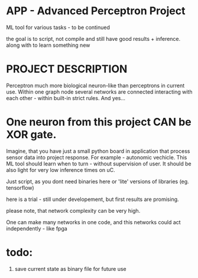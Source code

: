 # APP - Advanced Perceptron Project
ML tool for various tasks - to be continued

the goal is to script, not compile and still have good results + inference. along with to learn something new

# PROJECT DESCRIPTION

Perceptron much more biological neuron-like than perceptrons in current use. Within one graph node several networks are connected interacting with each other - within built-in strict rules. And yes...

# One neuron from this project CAN be XOR gate.

Imagine, that you have just a small python board in application that process sensor data into project response. For example - autonomic vechicle. This ML tool should learn when to turn - without supervision of user.
It should be also light for very low inference times on uC. 

Just script, as you dont need binaries here or 'lite' versions of libraries (eg. tensorflow)

here is a trial - still under developement, but first results are promising.


please note, that network complexity can be very high.

One can make many networks in one code, and this networks could act independently - like fpga

# todo:

1. save current state as binary file for future use
